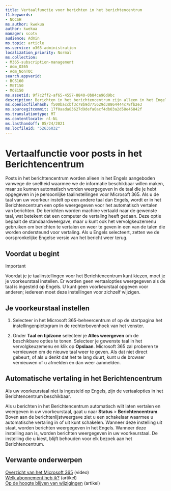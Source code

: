 ```yaml
---
title: Vertaalfunctie voor berichten in het berichtencentrum
f1.keywords:
- NOCSH
ms.author: kwekua
author: kwekua
manager: scotv
audience: Admin
ms.topic: article
ms.service: o365-administration
localization_priority: Normal
ms.collection:
- M365-subscription-management
- Adm_O365
- Adm_NonTOC
search.appverid:
- BCS160
- MET150
- MOE150
ms.assetid: 9f7c2ff2-af65-4557-8840-0b84ce96d9bc
description: Berichten in het berichtencentrum zijn alleen in het Engels, maar kunnen automatisch worden weergegeven in de taal die u opgeeft voor Microsoft 365.
ms.openlocfilehash: f500baccbf3c78b9d775629d38864444c78fb2e3
ms.sourcegitcommit: 17f0aada83627d9defa0acf4db03a2d58e46842f
ms.translationtype: MT
ms.contentlocale: nl-NL
ms.lasthandoff: 05/24/2021
ms.locfileid: "52636032"
---
```

# <a name="language-translation-for-message-center-posts"></a>Vertaalfunctie voor posts in het Berichtencentrum

Posts in het berichtencentrum worden alleen in het Engels aangeboden vanwege de snelheid waarmee we de informatie beschikbaar willen maken, maar ze kunnen automatisch worden weergegeven in de taal die je hebt opgegeven in je persoonlijke taalinstellingen voor Microsoft 365. Als u de taal van uw voorkeur instelt op een andere taal dan Engels, wordt er in het Berichtencentrum een optie weergegeven voor het automatisch vertalen van berichten. De berichten worden machine vertaald naar de gewenste taal, wat betekent dat een computer de vertaling heeft gedaan. Deze optie bepaalt de standaardweergave, maar u kunt ook het vervolgkeuzemenu gebruiken om berichten te vertalen en weer te geven in een van de talen die worden ondersteund voor vertaling. Als u Engels selecteert, zetten we de oorspronkelijke Engelse versie van het bericht weer terug.

## <a name="before-you-begin"></a>Voordat u begint
  
> [!IMPORTANT]
> Voordat je je taalinstellingen voor het Berichtencentrum kunt kiezen, moet je je voorkeurstaal instellen. Er worden geen vertaalopties weergegeven als de taal is ingesteld op Engels. U kunt geen voorkeurstaal opgeven voor anderen; iedereen moet deze instellingen voor zichzelf wijzigen. 
  
## <a name="set-your-preferred-language"></a>Je voorkeurstaal instellen

1. Selecteer in het Microsoft 365-beheercentrum of op de startpagina het instellingenpictogram in de rechterbovenhoek van het venster.
  
2. Onder **Taal en tijdzone** selecteer je **Alles weergeven** om de beschikbare opties te tonen. Selecteer je gewenste taal in het vervolgkeuzemenu en klik op **Opslaan**. Microsoft 365 zal proberen te vernieuwen om de nieuwe taal weer te geven. Als dat niet direct gebeurt, of als u denkt dat het te lang duurt, kunt u de browser vernieuwen of u afmelden en dan weer aanmelden.
  
## <a name="machine-translation-in-message-center"></a>Automatische vertaling in het Berichtencentrum

Als uw voorkeurstaal niet is ingesteld op Engels, zijn de vertaalopties in het Berichtencentrum beschikbaar.
  
Als u berichten in het Berichtencentrum automatisch wilt laten vertalen en weergeven in uw voorkeurstaal, gaat u naar **Status** \> **Berichtencentrum**. Boven aan de berichtenlijstweergave ziet u een schakelaar waarmee u automatische vertaling in of uit kunt schakelen. Wanneer deze instelling uit staat, worden berichten weergegeven in het Engels. Wanneer deze instelling aan is, worden berichten weergegeven in uw voorkeurstaal. De instelling die u kiest, blijft behouden voor elk bezoek aan het Berichtencentrum. 

## <a name="related-content"></a>Verwante onderwerpen

[Overzicht van het Microsoft 365](../../business-video/admin-center-overview.md) (video)\
[Welk abonnement heb ik?](../admin-overview/what-subscription-do-i-have.md) (artikel)\
[Op de hoogte blijven van wijzigingen](../manage/stay-on-top-of-updates.md) (artikel)



  

